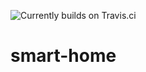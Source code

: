 ![Currently builds on Travis.ci](https://travis-ci.org/firexel/smart-home.svg?branch=master)

# smart-home